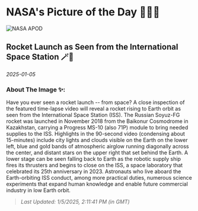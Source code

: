 
# NASA's Picture of the Day 🧑‍🚀💫

  ![NASA APOD](undefined)
  
  ## Rocket Launch as Seen from the International Space Station 🪄🌌
  
  _2025-01-05_
  
  ### About The Image ✨: 
  
  Have you ever seen a rocket launch -- from space?  A close inspection of the featured time-lapse video will reveal a rocket rising to Earth orbit as seen from the International Space Station (ISS).  The Russian Soyuz-FG rocket was launched in November 2018 from the Baikonur Cosmodrome in Kazakhstan, carrying a Progress MS-10 (also 71P) module to bring needed supplies to the ISS.  Highlights in the 90-second video (condensing about 15-minutes) include city lights and clouds visible on the Earth on the lower left, blue and gold bands of atmospheric airglow running diagonally across the center, and distant stars on the upper right that set behind the Earth. A lower stage can be seen falling back to Earth as the robotic supply ship fires its thrusters and begins to close on the ISS, a space laboratory that celebrated its 25th anniversary in 2023. Astronauts who live aboard the Earth-orbiting ISS conduct, among more practical duties, numerous science experiments that expand human knowledge and enable future commercial industry in low Earth orbit.
  
  
  
  > _Last Updated: 1/5/2025, 2:11:41 PM (in GMT)_
  